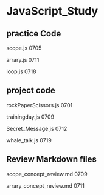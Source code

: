 # JavaScript_Study
## practice Code 
 scope.js 0705

arrary.js 0711

loop.js 0718
 
## project code
rockPaperScissors.js 0701

trainingday.js 0709

Secret_Message.js 0712

whale_talk.js 0719

## Review Markdown files
 scope_concept_review.md 0709

 arrary_concept_review.md 0711